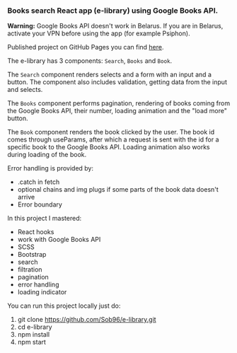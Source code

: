 ### Books search React app (e-library) using Google Books API.

**Warning:** Google Books API doesn't work in Belarus. If you are in Belarus, activate your VPN before using the app (for example Psiphon).

 Published project on GitHub Pages you can find [here](https://sob96.github.io/e-library/).


The e-library has 3 components: `Search`, `Books` and `Book`.

The `Search` component renders selects and a form with an input and a button.  The component also includes validation, getting data from the input and selects.

The `Books` component performs pagination, rendering of books coming from the Google Books API, their number, loading animation and the "load more" button.

The `Book` component renders the book clicked by the user. The book id comes through useParams, after which a request is sent with the id for a specific book to the Google Books API. Loading animation also works during loading of the book.

Error handling is provided by:
- .catch in fetch
- optional chains and img plugs if some parts of the book data doesn't arrive
- Error boundary


In this project I mastered:
- React hooks
- work with Google Books API
- SCSS
- Bootstrap
- search
- filtration
- pagination
- error handling
- loading indicator


You can run this project locally just do:
1. git clone https://github.com/Sob96/e-library.git
2. cd e-library
3. npm install
4. npm start

